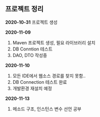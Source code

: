 ## 프로젝트 정리
**2020-10-31**
프로젝트 생성


**2020-11-09**

1. Maven 프로젝트 생성, 필요 라이브러리 설치
2. DB Conntion 테스트
3. DAO, DTO 작성중


**2020-11-10**

1. 모든 IDE에서 웹소스 경로를 찾지 못함..
2. DB Connection 테스트 완료
3. 개발환경 재설치 예정

**2020-11-13**

1. 메소드 구조, 인스턴스 변수 선언 공부
